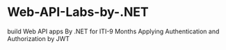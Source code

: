 # Web-API-Labs-by-.NET
build Web API apps By .NET for ITI-9 Months
Applying Authentication and Authorization by JWT
